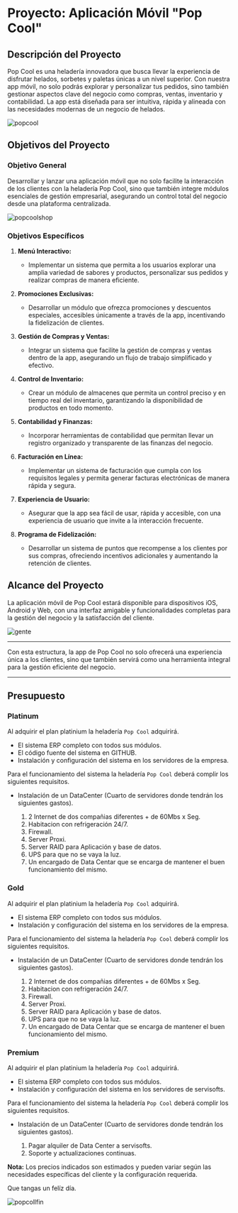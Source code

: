 # Proyecto: Aplicación Móvil "Pop Cool"

## Descripción del Proyecto

Pop Cool es una heladería innovadora que busca llevar la experiencia de disfrutar helados, sorbetes y paletas únicas a un nivel superior. Con nuestra app móvil, no solo podrás explorar y personalizar tus pedidos, sino también gestionar aspectos clave del negocio como compras, ventas, inventario y contabilidad. La app está diseñada para ser intuitiva, rápida y alineada con las necesidades modernas de un negocio de helados.

![popcool](https://github.com/user-attachments/assets/e1cee1e0-2c8d-47b3-aba5-7cc8579210e9)


## Objetivos del Proyecto

### Objetivo General
Desarrollar y lanzar una aplicación móvil que no solo facilite la interacción de los clientes con la heladería Pop Cool, sino que también integre módulos esenciales de gestión empresarial, asegurando un control total del negocio desde una plataforma centralizada.

![popcoolshop](https://github.com/user-attachments/assets/4aa413dd-2df0-454b-a714-3bf75aaa57e2)

### Objetivos Específicos
1. **Menú Interactivo:**
   - Implementar un sistema que permita a los usuarios explorar una amplia variedad de sabores y productos, personalizar sus pedidos y realizar compras de manera eficiente.
   
2. **Promociones Exclusivas:**
   - Desarrollar un módulo que ofrezca promociones y descuentos especiales, accesibles únicamente a través de la app, incentivando la fidelización de clientes.

3. **Gestión de Compras y Ventas:**
   - Integrar un sistema que facilite la gestión de compras y ventas dentro de la app, asegurando un flujo de trabajo simplificado y efectivo.

4. **Control de Inventario:**
   - Crear un módulo de almacenes que permita un control preciso y en tiempo real del inventario, garantizando la disponibilidad de productos en todo momento.

5. **Contabilidad y Finanzas:**
   - Incorporar herramientas de contabilidad que permitan llevar un registro organizado y transparente de las finanzas del negocio.

6. **Facturación en Línea:**
   - Implementar un sistema de facturación que cumpla con los requisitos legales y permita generar facturas electrónicas de manera rápida y segura.

7. **Experiencia de Usuario:**
   - Asegurar que la app sea fácil de usar, rápida y accesible, con una experiencia de usuario que invite a la interacción frecuente.

8. **Programa de Fidelización:**
   - Desarrollar un sistema de puntos que recompense a los clientes por sus compras, ofreciendo incentivos adicionales y aumentando la retención de clientes.

## Alcance del Proyecto

La aplicación móvil de Pop Cool estará disponible para dispositivos iOS, Android y Web, con una interfaz amigable y funcionalidades completas para la gestión del negocio y la satisfacción del cliente.

![gente](https://github.com/user-attachments/assets/abfd18c6-20cf-4f75-bdaf-9d9a676a0d4d)

---

Con esta estructura, la app de Pop Cool no solo ofrecerá una experiencia única a los clientes, sino que también servirá como una herramienta integral para la gestión eficiente del negocio.

---

## Presupuesto

### Platinum

Al adquirir el plan platinium la heladería `Pop Cool` adquirirá.

- El sistema ERP completo con todos sus módulos.
- El código fuente del sistema en GITHUB.
- Instalación y configuración del sistema en los servidores de la empresa.

Para el funcionamiento del sistema la heladería `Pop Cool` deberá complir los siguientes requisitos.

- Instalación de un DataCenter (Cuarto de servidores donde tendrán los siguientes gastos).

  1. 2 Internet de dos compañias diferentes + de 60Mbs x Seg.
  2. Habitacion con refrigeración 24/7.
  3. Firewall.
  4. Server Proxi.
  5. Server RAID para Aplicación y base de datos.
  6. UPS para que no se vaya la luz.
  7. Un encargado de Data Centar que se encarga de mantener el buen funcionamiento del mismo.
  
### Gold


Al adquirir el plan platinium la heladería `Pop Cool` adquirirá.

- El sistema ERP completo con todos sus módulos.
- Instalación y configuración del sistema en los servidores de la empresa.

Para el funcionamiento del sistema la heladería `Pop Cool` deberá complir los siguientes requisitos.

- Instalación de un DataCenter (Cuarto de servidores donde tendrán los siguientes gastos).

  1. 2 Internet de dos compañias diferentes + de 60Mbs x Seg.
  2. Habitacion con refrigeración 24/7.
  3. Firewall.
  4. Server Proxi.
  5. Server RAID para Aplicación y base de datos.
  6. UPS para que no se vaya la luz.
  7. Un encargado de Data Centar que se encarga de mantener el buen funcionamiento del mismo.

### Premium

Al adquirir el plan platinium la heladería `Pop Cool` adquirirá.

- El sistema ERP completo con todos sus módulos.
- Instalación y configuración del sistema en los servidores de servisofts.

Para el funcionamiento del sistema la heladería `Pop Cool` deberá complir los siguientes requisitos.

- Instalación de un DataCenter (Cuarto de servidores donde tendrán los siguientes gastos).

  1. Pagar alquiler de Data Center a servisofts.
  2. Soporte y actualizaciones continuas.

**Nota:** Los precios indicados son estimados y pueden variar según las necesidades específicas del cliente y la configuración requerida.

Que tangas un felíz día.

![popcollfin](https://github.com/user-attachments/assets/8f246a8f-562d-4cdf-8bfe-e752663e7961)


